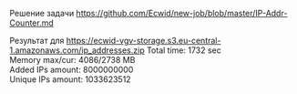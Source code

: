 Решение задачи https://github.com/Ecwid/new-job/blob/master/IP-Addr-Counter.md

Результат для https://ecwid-vgv-storage.s3.eu-central-1.amazonaws.com/ip_addresses.zip
Total time:        1732 sec  
Memory max/cur:    4086/2738 MB  
Added IPs amount:  8000000000  
Unique IPs amount: 1033623512  